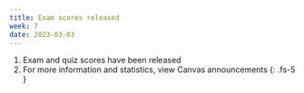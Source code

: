 ```yaml
---
title: Exam scores released
week: 7
date: 2023-03-03
---
```

1. Exam and quiz scores have been released
2. For more information and statistics, view Canvas announcements
{: .fs-5 }
